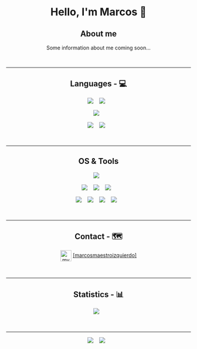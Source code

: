 <h1 align="center">Hello, I'm Marcos 👋</h1>

<h2 align="center">About me</h1>
<p align="center">
Some information about me coming soon...
</p>

<br/>
<hr>

<h2 align="center"> Languages - 💻 </h2>

<p align="center">
  <img src="https://img.shields.io/badge/-python-3776AB?logo=Python&style=for-the-badge&logoColor=white" />&nbsp;&nbsp;&nbsp;
  <img src="https://img.shields.io/badge/-docker-26689A?logo=docker&style=for-the-badge&logoColor=white" />&nbsp;&nbsp;&nbsp;
</p>
<p align="center">  
  <img src="https://img.shields.io/badge/-MySQL-4479A1?logo=mysql&style=for-the-badge&logoColor=white" />&nbsp;&nbsp;&nbsp;
</p>
<p align="center">  
  <img src="https://img.shields.io/badge/html-E34F26?logo=HTML5&style=for-the-badge&logoColor=white" />&nbsp;&nbsp;&nbsp;
  <img src="https://img.shields.io/badge/css-1572B6?logo=CSS3&style=for-the-badge&logoColor=white" />&nbsp;&nbsp;&nbsp;
</p>

<br/>

<hr>

<h2 align="center"> OS & Tools </h2>

<p align="center">
<img src="https://img.shields.io/badge/-Linux-FCC624?logo=Linux&style=for-the-badge&logoColor=black" />&nbsp;&nbsp;&nbsp;
<!-- ![Linux](https://img.shields.io/badge/-Linux-FCC624?logo=Linux&style=for-the-badge&logoColor=black) -->
</p>
<p align="center">
<img src="https://img.shields.io/badge/-Git-F05032?logo=Git&style=for-the-badge&logoColor=white" />&nbsp;&nbsp;&nbsp;
<img src="https://img.shields.io/badge/-robotframework-000000?logo=robotframework&style=for-the-badge&logoColor=white" />&nbsp;&nbsp;&nbsp;
<img src="https://img.shields.io/badge/-flask-f2f3f4?logo=Flask&style=for-the-badge&logoColor=black" />&nbsp;&nbsp;&nbsp;
<!-- ![Git](https://img.shields.io/badge/-Git-F05032?logo=Git&style=for-the-badge&logoColor=white)
![robotframework](https://img.shields.io/badge/-robotframework-000000?logo=robotframework&style=for-the-badge&logoColor=white)
![flask](https://img.shields.io/badge/-flask-f2f3f4?logo=Flask&style=for-the-badge&logoColor=black) -->
</p>
<p align="center">
<img src="https://img.shields.io/badge/pycharm-ECD53F?logo=pycharm&style=for-the-badge&logoColor=black" />&nbsp;&nbsp;&nbsp;
<img src="https://img.shields.io/badge/-atom-66595C?logo=Atom&style=for-the-badge&logoColor=white" />&nbsp;&nbsp;&nbsp;
<img src="https://img.shields.io/badge/-SublimeText-000000?logo=sublimetext&style=for-the-badge&logoColor=yellow" />&nbsp;&nbsp;&nbsp;
<img src="https://img.shields.io/badge/-gitkraken-179287?logo=gitkraken&style=for-the-badge&logoColor=white" />&nbsp;&nbsp;&nbsp;
<!-- ![PyCharm](https://img.shields.io/badge/pycharm-ECD53F?logo=pycharm&style=for-the-badge&logoColor=black)
![atom](https://img.shields.io/badge/-atom-66595C?logo=Atom&style=for-the-badge&logoColor=white)
![Sublime](https://img.shields.io/badge/-SublimeText-000000?logo=sublimetext&style=for-the-badge&logoColor=yellow)
![GitKraken](https://img.shields.io/badge/-gitkraken-179287?logo=gitkraken&style=for-the-badge&logoColor=white) -->
</p>
<!---<p>
  <img src="https://cdn.jsdelivr.net/gh/devicons/devicon/icons/python/python-original-wordmark.svg", alt="python" width="50" height="50"/>
  <img src="https://upload.wikimedia.org/wikipedia/commons/1/1d/PyCharm_Icon.svg", alt="Pycharm" width="50" height="50"/>
  <img src="https://cdn.jsdelivr.net/gh/devicons/devicon/icons/linux/linux-original.svg", alt="linux" width="50" height="50"/>
  <img src="https://cdn.jsdelivr.net/gh/devicons/devicon/icons/git/git-original-wordmark.svg", alt="git" width="50" height="50"/>
  <img src="https://cdn.jsdelivr.net/gh/devicons/devicon/icons/docker/docker-original-wordmark.svg", alt="docker" width="50" height="50"/>
  <img src="https://cdn.jsdelivr.net/gh/devicons/devicon/icons/flask/flask-original-wordmark.svg", alt="docker" width="50" height="50"/>
</p>--->

<br/>

<hr>

<h2 align="center"> Contact - 🗺️ </h2>

<p align="center">
  <img align="center" src="https://cdn.jsdelivr.net/gh/devicons/devicon/icons/linkedin/linkedin-original.svg" alt="my linkedin" height="auto" width="30"/> 
  <a href="https://www.linkedin.com/in/marcosmaestroizquierdo/" background="blue">[marcosmaestroizquierdo]</a>
<!--   [LinkedIn](https://www.linkedin.com/in/marcosmaestroizquierdo/) -->
</p>

<br/>

<hr>
  
<h2 align="center"> Statistics - 📊 </h2>

<p align="center">
<!--- [![QueenKiss's GitHub stats-Dark](https://github-readme-stats.vercel.app/api?username=QueennKiiss&show_icons=true&theme=dark&icon_color=57a8ff&hide_border=true&card_width=400#gh-dark-mode-only)](https://github.com/QueennKiiss/QueennKiiss#gh-dark-mode-only) --->
<!--- [![GitHub Streak](https://streak-stats.demolab.com/?user=QueennKiiss&theme=dark&hide_border=true)](https://git.io/streak-stats) --->
<!--- [![GitHub Streak](https://streak-stats.demolab.com?user=QueennKiiss&theme=darcula&border_radius=5&mode=weekly)](https://git.io/streak-stats) --->
<!---[![GitHub Streak](https://streak-stats.demolab.com?user=QueennKiiss&theme=python-dark&border_radius=5&mode=weekly)](https://git.io/streak-stats)
[![GitHub Streak](https://streak-stats.demolab.com?user=QueennKiiss&theme=gruvbox-duo)](https://git.io/streak-stats) --->
<img src="https://streak-stats.demolab.com?user=QueennKiiss&theme=city-lights" />&nbsp;&nbsp;&nbsp;
<!-- [![GitHub Streak](https://streak-stats.demolab.com?user=QueennKiiss&theme=city-lights)](https://git.io/streak-stats) -->
</p>

<br/>

<hr>

<p align="center">
  <img src="https://komarev.com/ghpvc/?username=QueennKiiss&style=flat-square&label=Views" />&nbsp;&nbsp;&nbsp;
  <img src="https://badges.pufler.dev/visits/QueennKiiss/QueennKiiss?color=black&logo=github&style=flat-square" />&nbsp;&nbsp;&nbsp;
<!-- ![](https://komarev.com/ghpvc/?username=QueennKiiss&style=flat-square&label=Views) -->
<!-- ![](https://badges.pufler.dev/visits/QueennKiiss/QueennKiiss?color=black&logo=github&style=flat-square) -->
</p>
